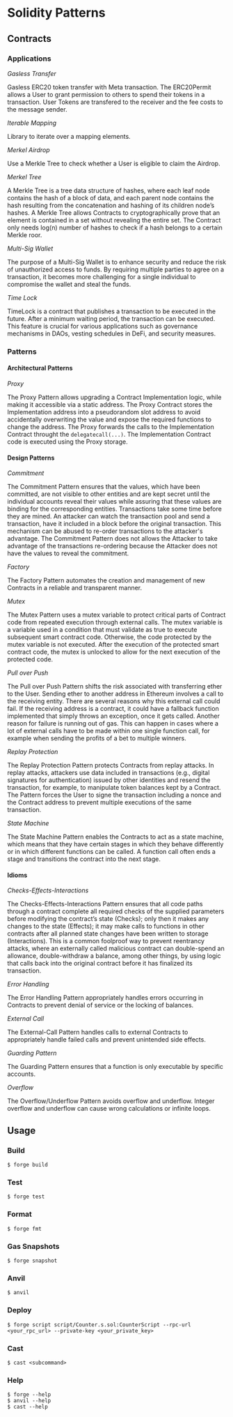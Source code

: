 # Solidity Patterns

## Contracts

### Applications

*Gasless Transfer*

Gasless ERC20 token transfer with Meta transaction. The ERC20Permit allows a User to grant permission to others to spend their tokens in a transaction. User Tokens are transfered to the receiver and the fee costs to the message sender.

*Iterable Mapping*

Library to iterate over a mapping elements.

*Merkel Airdrop*

Use a Merkle Tree to check whether a User is eligible to claim the Airdrop.

*Merkel Tree*

A Merkle Tree is a tree data structure of hashes, where each leaf node contains the hash of a block of data, and each parent node contains the hash resulting from the concatenation and hashing of its children node’s hashes. A Merkle Tree allows Contracts to cryptographically prove that an element is contained in a set without revealing the entire set. The Contract only needs log(n) number of hashes to check if a hash belongs to a certain Merkle roor.

*Multi-Sig Wallet*

The purpose of a Multi-Sig Wallet is to enhance security and reduce the risk of unauthorized access to funds. By requiring multiple parties to agree on a transaction, it becomes more challenging for a single individual to compromise the wallet and steal the funds.

*Time Lock*

TimeLock is a contract that publishes a transaction to be executed in the future. After a minimum waiting period, the transaction can be executed. This feature is crucial for various applications such as governance mechanisms in DAOs, vesting schedules in DeFi, and security measures.

### Patterns

#### Architectural Patterns

*Proxy*

The Proxy Pattern allows upgrading a Contract Implementation logic, while making it accessible via a static address. The Proxy Contract stores the Implementation address into a pseudorandom slot address to avoid accidentally overwriting the value and expose the required functions to change the address. The Proxy forwards the calls to the Implementation Contract throught the `delegatecall(...)`. The Implementation Contract code is executed using the Proxy storage.

#### Design Patterns

*Commitment*

The Commitment Pattern ensures that the values, which have been committed, are not visible to other entities and are kept secret until the individual accounts reveal their values while assuring that these values are binding for the corresponding entities. Transactions take some time before they are mined. An attacker can watch the transaction pool and send a transaction, have it included in a block before the original transaction. This mechanism can be abused to re-order transactions to the attacker's advantage. The Commitment Pattern does not allows the Attacker to take advantage of the transactions re-ordering because the Attacker does not have the values to reveal the commitment.

*Factory*

The Factory Pattern automates the creation and management of new Contracts in a reliable and transparent manner.

*Mutex*

The Mutex Pattern uses a mutex variable to protect critical parts of Contract code from repeated execution through external calls. The mutex variable is a variable used in a condition that must validate as true to execute subsequent smart contract code. Otherwise, the code protected by the mutex variable is not executed. After the execution of the protected smart contract code, the mutex is unlocked to allow for the next execution of the protected code.

*Pull over Push*

The Pull over Push Pattern shifts the risk associated with transferring ether to the User. Sending ether to another address in Ethereum involves a call to the receiving entity. There are several reasons why this external call could fail. If the receiving address is a contract, it could have a fallback function implemented that simply throws an exception, once it gets called. Another reason for failure is running out of gas. This can happen in cases where a lot of external calls have to be made within one single function call, for example when sending the profits of a bet to multiple winners.

*Replay Protection*

The Replay Protection Pattern protects Contracts from replay attacks. In replay attacks, attackers use data included in transactions (e.g., digital signatures for authentication) issued by other identities and resend the transaction, for example, to manipulate token balances kept by a Contract. The Pattern forces the User to signe the transaction including a nonce and the Contract address to prevent multiple executions of the same transaction.

*State Machine*

The State Machine Pattern enables the Contracts to act as a state machine, which means that they have certain stages in which they behave differently or in which different functions can be called. A function call often ends a stage and transitions the contract into the next stage.

#### Idioms

*Checks-Effects-Interactions*

The Checks-Effects-Interactions Pattern ensures that all code paths through a contract complete all required checks of the supplied parameters before modifying the contract’s state (Checks); only then it makes any changes to the state (Effects); it may make calls to functions in other contracts after all planned state changes have been written to storage (Interactions). This is a common foolproof way to prevent reentrancy attacks, where an externally called malicious contract can double-spend an allowance, double-withdraw a balance, among other things, by using logic that calls back into the original contract before it has finalized its transaction.

*Error Handling*

The Error Handling Pattern appropriately handles errors occurring in Contracts to prevent denial of service or the locking of balances.

*External Call*

The External-Call Pattern handles calls to external Contracts to appropriately handle failed calls and prevent unintended side effects.

*Guarding Pattern*

The Guarding Pattern ensures that a function is only executable by specific accounts.

*Overflow*

The Overflow/Underflow Pattern avoids overflow and underflow. Integer overflow and underflow can cause wrong calculations or infinite loops.


## Usage

### Build

```shell
$ forge build
```

### Test

```shell
$ forge test
```

### Format

```shell
$ forge fmt
```

### Gas Snapshots

```shell
$ forge snapshot
```

### Anvil

```shell
$ anvil
```

### Deploy

```shell
$ forge script script/Counter.s.sol:CounterScript --rpc-url <your_rpc_url> --private-key <your_private_key>
```

### Cast

```shell
$ cast <subcommand>
```

### Help

```shell
$ forge --help
$ anvil --help
$ cast --help
```
